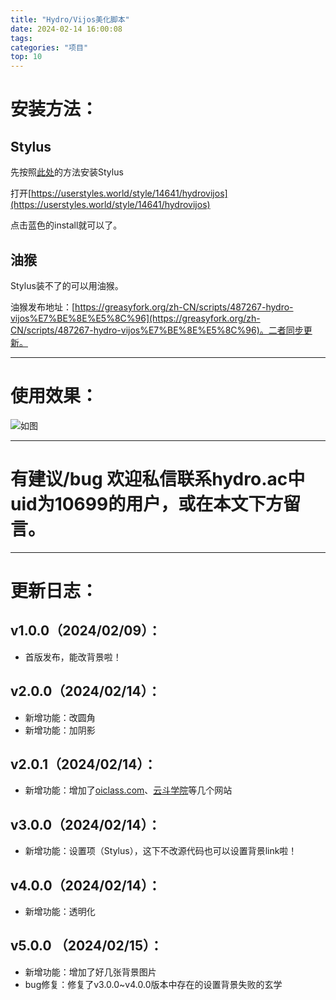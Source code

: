 ```yaml
---
title: "Hydro/Vijos美化脚本"
date: 2024-02-14 16:00:08
tags:
categories: "项目"
top: 10
---
```

# 安装方法：
## Stylus
先按照[此处](https://www.luogu.com.cn/blog/YunQian/stylishstylus-wo-di-liu-lan-qi-wo-zuo-zhu)的方法安装Stylus

打开[https://userstyles.world/style/14641/hydrovijos](https://userstyles.world/style/14641/hydrovijos)

点击蓝色的install就可以了。

<!-- more -->

## 油猴
Stylus装不了的可以用油猴。

油猴发布地址：[https://greasyfork.org/zh-CN/scripts/487267-hydro-vijos%E7%BE%8E%E5%8C%96](https://greasyfork.org/zh-CN/scripts/487267-hydro-vijos%E7%BE%8E%E5%8C%96)。二者同步更新。

---

# 使用效果：

![如图](https://hydro.ac/file/10699/nZ5UdWl5agQg6sz0NeFDp.png)

---

# 有建议/bug 欢迎**私信**联系hydro.ac中uid为10699的用户，或在本文下方留言。

---

# 更新日志：

## v1.0.0（2024/02/09）：
- 首版发布，能改背景啦！

## v2.0.0（2024/02/14）：
- 新增功能：改圆角
- 新增功能：加阴影

## v2.0.1（2024/02/14）：
- 新增功能：增加了[oiclass.com](https://oiclass.com)、[云斗学院](https://yundouxueyuan.com)等几个网站

## v3.0.0（2024/02/14）：
- 新增功能：设置项（Stylus），这下不改源代码也可以设置背景link啦！

## v4.0.0（2024/02/14）：
- 新增功能：透明化

## v5.0.0 （2024/02/15）：
- 新增功能：增加了好几张背景图片
- bug修复：修复了v3.0.0~v4.0.0版本中存在的设置背景失败的玄学

